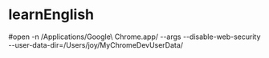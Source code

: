 # learnEnglish
#open -n /Applications/Google\ Chrome.app/ --args --disable-web-security  --user-data-dir=/Users/joy/MyChromeDevUserData/